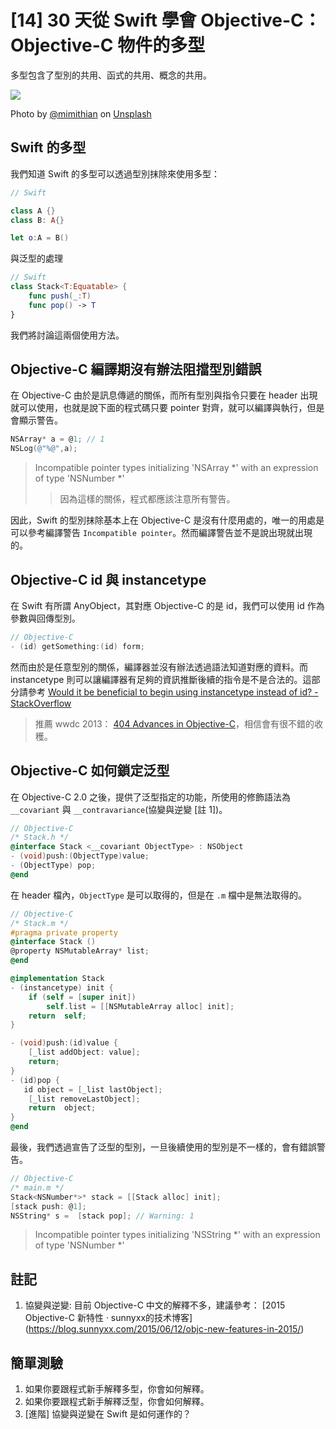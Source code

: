 # [14] 30 天從 Swift 學會 Objective-C：Objective-C 物件的多型
多型包含了型別的共用、函式的共用、概念的共用。

![](https://images.unsplash.com/photo-1531545514256-b1400bc00f31?ixlib=rb-1.2.1&ixid=eyJhcHBfaWQiOjEyMDd9&auto=format&fit=crop&w=1567&q=80)

Photo by [@mimithian](https://unsplash.com/@mimithian) on [Unsplash](https://unsplash.com/photos/vdXMSiX-n6M)


## Swift 的多型


我們知道 Swift 的多型可以透過型別抹除來使用多型：

```swift
// Swift

class A {}
class B: A{}

let o:A = B()
```

與泛型的處理
```swift 
// Swift
class Stack<T:Equatable> {
    func push(_:T)
    func pop() -> T
}
```

我們將討論這兩個使用方法。

## Objective-C 編譯期沒有辦法阻擋型別錯誤

在 Objective-C 由於是訊息傳遞的關係，而所有型別與指令只要在 header 出現就可以使用，也就是說下面的程式碼只要 pointer 對齊，就可以編譯與執行，但是會顯示警告。
```objectivec
NSArray* a = @1; // 1
NSLog(@"%@",a);
```
> Incompatible pointer types initializing 'NSArray *' with an expression of type 'NSNumber *'
>> 因為這樣的關係，程式都應該注意所有警告。

因此，Swift 的型別抹除基本上在 Objective-C 是沒有什麼用處的，唯一的用處是可以參考編譯警告 `Incompatible pointer`。然而編譯警告並不是說出現就出現的。

## Objective-C id 與 instancetype

在 Swift 有所謂 AnyObject，其對應 Objective-C 的是 id，我們可以使用 id 作為 參數與回傳型別。

```objectivec
// Objective-C
- (id) getSomething:(id) form;
```
然而由於是任意型別的關係，編譯器並沒有辦法透過語法知道對應的資料。而 instancetype 則可以讓編譯器有足夠的資訊推斷後續的指令是不是合法的。這部分請參考 [Would it be beneficial to begin using instancetype instead of id? - StackOverflow
](https://stackoverflow.com/a/8976920/10172299)
>  推薦 wwdc 2013： [404 Advances in Objective-C]( https://developer.apple.com/videos/play/wwdc2013/404/)，相信會有很不錯的收穫。

## Objective-C 如何鎖定泛型
在 Objective-C 2.0 之後，提供了泛型指定的功能，所使用的修飾語法為 `__covariant` 與 `__contravariance`(協變與逆變 [註 1])。

```objectivec
// Objective-C
/* Stack.h */
@interface Stack <__covariant ObjectType> : NSObject
- (void)push:(ObjectType)value;
- (ObjectType) pop;
@end    
```

在 header 檔內，`ObjectType` 是可以取得的，但是在 `.m` 檔中是無法取得的。

```objectivec
// Objective-C
/* Stack.m */
#pragma private property
@interface Stack ()
@property NSMutableArray* list;
@end

@implementation Stack
- (instancetype) init {
    if (self = [super init])
        self.list = [[NSMutableArray alloc] init];
    return  self;
}

- (void)push:(id)value {
    [_list addObject: value];
    return;
}
- (id)pop {
   id object = [_list lastObject];
    [_list removeLastObject];
    return  object;
}
@end
```

最後，我們透過宣告了泛型的型別，一旦後續使用的型別是不一樣的，會有錯誤警告。

```objectivec
// Objective-C
/* main.m */ 
Stack<NSNumber*>* stack = [[Stack alloc] init];
[stack push: @1];
NSString* s =  [stack pop]; // Warning: 1
```
> Incompatible pointer types initializing 'NSString *' with an expression of type 'NSNumber *'


## 註記
1. 協變與逆變: 目前 Objective-C 中文的解釋不多，建議參考： [2015 Objective-C 新特性 · sunnyxx的技术博客] (https://blog.sunnyxx.com/2015/06/12/objc-new-features-in-2015/)

## 簡單測驗
1. 如果你要跟程式新手解釋多型，你會如何解釋。
2. 如果你要跟程式新手解釋泛型，你會如何解釋。
3. [進階] 協變與逆變在 Swift 是如何運作的？


